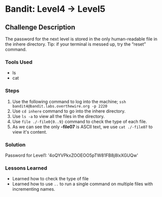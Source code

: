 # Bandit: Level4 -> Level5

## Challenge Description

The password for the next level is stored in the only human-readable file in the inhere directory. Tip: if your terminal is messed up, try the “reset” command.

### Tools Used

- ls
- cat

### Steps

1. Use the following command to log into the machine;
   `ssh bandit4@bandit.labs.overthewire.org -p 2220`
2. Use `cd inhere` command to go into the inhere directory.
3. Use `ls -a` to view all the files in the directory.
4. Use `file ./-file0{0..9}` command to check the type of each file.
5. As we can see the only **-file07** is ASCII text, we use `cat ./-file07` to view it's content.

### Solution

Password for Level1: '4oQYVPkxZOOEOO5pTW81FB8j8lxXGUQw'

### Lessons Learned

- Learned how to check the type of file
- Learned how to use `..` to run a single command on multiple files with incrementing names.
